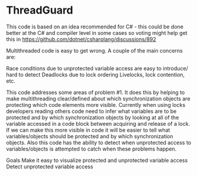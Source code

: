 # ThreadGuard

This code is based on an idea recommended for C# - this could be done better at the C# and compiler level in some cases so voting might help get this in
https://github.com/dotnet/csharplang/discussions/892

Multithreaded code is easy to get wrong. A couple of the main concerns are:

Race conditions due to unprotected variable access are easy to introduce/ hard to detect
Deadlocks due to lock ordering
Livelocks, lock contention, etc.


This code addresses some areas of problem #1. It does this by helping to make multithreading clear/defined about which synchronization objects are protecting which code elements more visible. Currently when using locks developers reading others code need to infer what variables are to be protected and by which synchronization objects by looking at all of the variable accessed in a code block between acquiring and release of a lock. If we can make this more visible in code it will be easier to tell what variables/objects should be protected and by which synchronization objects. Also this code has the ability to detect when unprotected access to variables/objects is attempted to catch when these problems happen.


Goals
Make it easy to visualize protected and unprotected variable access
Detect unprotected variable access


